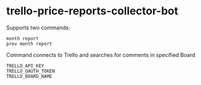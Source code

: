 # trello-price-reports-collector-bot

Supports two commands:

```
month report
prev month report
```

Command connects to Trello and searches for comments in specified Board

```
TRELLO_API_KEY
TRELLO_OAUTH_TOKEN
TRELLO_BOARD_NAME
```

